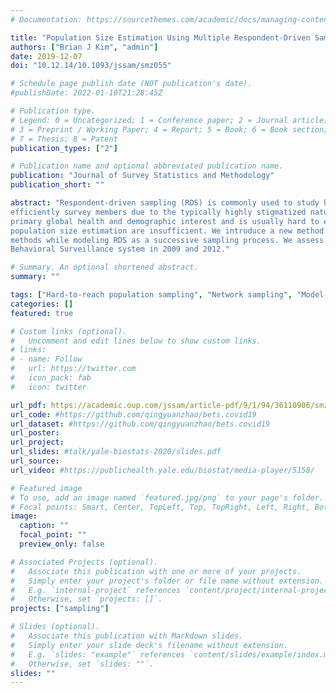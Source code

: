 ```yaml
---
# Documentation: https://sourcethemes.com/academic/docs/managing-content/

title: "Population Size Estimation Using Multiple Respondent-Driven Sampling Surveys"
authors: ["Brian J Kim", "admin"]
date: 2019-12-07
doi: "10.12.14/10.1093/jssam/smz055"

# Schedule page publish date (NOT publication's date).
#publishDate: 2022-01-10T21:28:45Z

# Publication type.
# Legend: 0 = Uncategorized; 1 = Conference paper; 2 = Journal article;
# 3 = Preprint / Working Paper; 4 = Report; 5 = Book; 6 = Book section;
# 7 = Thesis; 8 = Patent
publication_types: ["2"]

# Publication name and optional abbreviated publication name.
publication: "Journal of Survey Statistics and Methodology"
publication_short: ""

abstract: "Respondent-driven sampling (RDS) is commonly used to study hard-to-reach populations since traditional methods are unable to
efficiently survey members due to the typically highly stigmatized nature of the population. The number of people in these populations is of
primary global health and demographic interest and is usually hard to estimate. However, due to the nature of RDS, current methods of
population size estimation are insufficient. We introduce a new method of estimating population size that uses concepts from capture-recapture
methods while modeling RDS as a successive sampling process. We assess its statistical validity using information from the CDC’s National HIV
Behavioral Surveillance system in 2009 and 2012."

# Summary. An optional shortened abstract.
summary: ""

tags: ["Hard-to-reach population sampling", "Network sampling", "Model-based survey sampling", "Capture-recapture", "Without replacement sampling"]
categories: []
featured: true

# Custom links (optional).
#   Uncomment and edit lines below to show custom links.
# links:
# - name: Follow
#   url: https://twitter.com
#   icon_pack: fab
#   icon: twitter

url_pdf: https://academic.oup.com/jssam/article-pdf/9/1/94/36110906/smz055.pdf
url_code: #https://github.com/qingyuanzhao/bets.covid19
url_dataset: #https://github.com/qingyuanzhao/bets.covid19
url_poster:
url_project:
url_slides: #talk/yale-biostats-2020/slides.pdf
url_source:
url_video: #https://publichealth.yale.edu/biostat/media-player/5158/

# Featured image
# To use, add an image named `featured.jpg/png` to your page's folder.
# Focal points: Smart, Center, TopLeft, Top, TopRight, Left, Right, BottomLeft, Bottom, BottomRight.
image:
  caption: ""
  focal_point: ""
  preview_only: false

# Associated Projects (optional).
#   Associate this publication with one or more of your projects.
#   Simply enter your project's folder or file name without extension.
#   E.g. `internal-project` references `content/project/internal-project/index.md`.
#   Otherwise, set `projects: []`.
projects: ["sampling"]

# Slides (optional).
#   Associate this publication with Markdown slides.
#   Simply enter your slide deck's filename without extension.
#   E.g. `slides: "example"` references `content/slides/example/index.md`.
#   Otherwise, set `slides: ""`.
slides: ""
---
```

